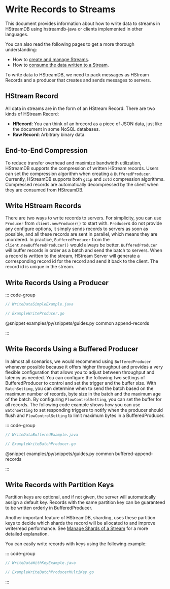 # Write Records to Streams

This document provides information about how to write data to streams in
HStreamDB using hstreamdb-java or clients implemented in other languages.

You can also read the following pages to get a more thorough understanding:

- How to [create and manage Streams](./stream.md).
- How to [consume the data written to a Stream](../receive/consume.md).

To write data to HStreamDB, we need to pack messages as HStream Records and a
producer that creates and sends messages to servers.

## HStream Record

All data in streams are in the form of an HStream Record. There are two kinds of
HStream Record:

- **HRecord**: You can think of an hrecord as a piece of JSON data, just like
  the document in some NoSQL databases.
- **Raw Record**: Arbitrary binary data.

## End-to-End Compression

To reduce transfer overhead and maximize bandwidth utilization, HStreamDB
supports the compression of written HStream records. Users can set the
compression algorithm when creating a `BufferedProducer`. Currently, HStreamDB
supports both `gzip` and `zstd` compression algorithms. Compressed records are
automatically decompressed by the client when they are consumed from HStreamDB.

## Write HStream Records

There are two ways to write records to servers. For simplicity, you can use
`Producer` from `client.newProducer()` to start with. `Producer`s do not provide
any configure options, it simply sends records to servers as soon as possible,
and all these records are sent in parallel, which means they are unordered. In
practice, `BufferedProducer` from the `client.newBufferedProducer()` would
always be better. `BufferedProducer` will buffer records in order as a batch and
send the batch to servers. When a record is written to the stream, HStream
Server will generate a corresponding record id for the record and send it back
to the client. The record id is unique in the stream.

## Write Records Using a Producer

::: code-group

```java
// WriteDataSimpleExample.java
```

```go
// ExampleWriteProducer.go
```

@snippet examples/py/snippets/guides.py common append-records

:::

## Write Records Using a Buffered Producer

In almost all scenarios, we would recommend using `BufferedProducer` whenever
possible because it offers higher throughput and provides a very flexible
configuration that allows you to adjust between throughput and latency as
needed. You can configure the following two settings of BufferedProducer to
control and set the trigger and the buffer size. With `BatchSetting`, you can
determine when to send the batch based on the maximum number of records, byte
size in the batch and the maximum age of the batch. By configuring
`FlowControlSetting`, you can set the buffer for all records. The following code
example shows how you can use `BatchSetting` to set responding triggers to
notify when the producer should flush and `FlowControlSetting` to limit maximum
bytes in a BufferedProducer.

::: code-group

```java
// WriteDataBufferedExample.java
```

```go
// ExampleWriteBatchProducer.go
```

@snippet examples/py/snippets/guides.py common buffered-append-records

:::

## Write Records with Partition Keys

Partition keys are optional, and if not given, the server will automatically
assign a default key. Records with the same partition key can be guaranteed to
be written orderly in BufferedProducer.

Another important feature of HStreamDB, sharding, uses these partition keys to
decide which shards the record will be allocated to and improve write/read
performance. See [Manage Shards of a Stream](./shards.md) for a more detailed
explanation.

You can easily write records with keys using the following example:

::: code-group

```java
// WriteDataWithKeyExample.java
```

```go
// ExampleWriteBatchProducerMultiKey.go
```

:::
